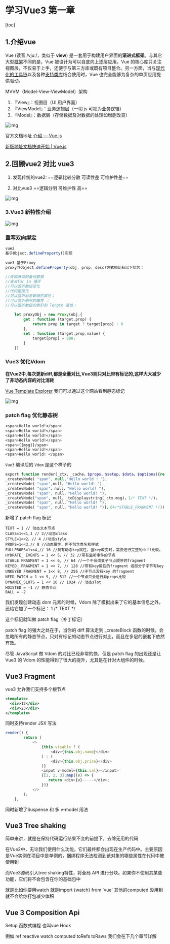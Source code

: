# 学习Vue3 第一章

[toc]

## 1.介绍vue

Vue (读音 /vjuː/，类似于 **view**) 是一套用于构建用户界面的**渐进式框架**。与其它大型[框架](https://so.csdn.net/so/search?q=框架&spm=1001.2101.3001.7020)不同的是，Vue 被设计为可以自底向上逐层应用。Vue 的核心库只关注视图层，不仅易于上手，还便于与第三方库或既有项目整合。另一方面，当与[现代化的工具链](https://cn.vuejs.org/v2/guide/single-file-components.html)以及各种[支持类库](https://github.com/vuejs/awesome-vue#libraries--plugins)结合使用时，Vue 也完全能够为复杂的单页应用提供驱动。

MVVM（Model-View-ViewModel）架构

1. 『View』：视图层（UI 用户界面）
2. 『ViewModel』：业务逻辑层（一切 js 可视为业务逻辑）
3. 『Model』：数据层（存储数据及对数据的处理如增删改查）

![img](https://img-blog.csdnimg.cn/a5c02dc81b9547a6bebfd9dbc3502687.png?x-oss-process=image/watermark,type_d3F5LXplbmhlaQ,shadow_50,text_Q1NETiBA5bCP5ruhenM=,size_20,color_FFFFFF,t_70,g_se,x_16)



官方文档地址  [介绍 — Vue.js](https://cn.vuejs.org/v2/guide/#Vue-js-是什么)

[新版地址文档快速开始 | Vue.js](https://staging-cn.vuejs.org/guide/quick-start.html)

## 2.回顾vue2 对比 vue3

1. 发现传统的vue2: ==逻辑比较分散 可读性差 可维护性差==

2. 对比vue3 ==逻辑分明 可维护性 高==

![img](https://img-blog.csdnimg.cn/img_convert/e8ad905d83aaec45451797517ef453aa.png)

###  3.Vue3 新特性介绍

![img](https://img-blog.csdnimg.cn/f2c9d2e9576d46cf8a9a3e8abc5b31b2.png?x-oss-process=image/watermark,type_d3F5LXplbmhlaQ,shadow_50,text_Q1NETiBA5bCP5ruhenM=,size_20,color_FFFFFF,t_70,g_se,x_16)

###  重写双向绑定

```javascript
vue2
基于Object.defineProperty()实现
 
vue3 基于Proxy
proxy与Object.defineProperty(obj, prop, desc)方式相比有以下优势：
 
//丢掉麻烦的备份数据
//省去for in 循环
//可以监听数组变化
//代码更简化
//可以监听动态新增的属性；
//可以监听删除的属性 ；
//可以监听数组的索引和 length 属性；
 
    let proxyObj = new Proxy(obj,{
        get : function (target,prop) {
            return prop in target ? target[prop] : 0
        },
        set : function (target,prop,value) {
            target[prop] = 888;
        }
    })
```

### Vue3 优化Vdom

**在Vue2中,每次更新diff,都是全量对比,Vue3则只对比带有标记的,这样大大减少了非动态内容的对比消耗**

[Vue Template Explorer](https://vue-next-template-explorer.netlify.app/) 我们可以通过这个网站看到静态标记

![img](https://img-blog.csdnimg.cn/0b5650888b95431c8682836a68e2ca98.png?x-oss-process=image/watermark,type_d3F5LXplbmhlaQ,shadow_50,text_Q1NETiBA5bCP5ruhenM=,size_20,color_FFFFFF,t_70,g_se,x_16)

### patch flag 优化静态树

```css
<span>Hello world!</span>
<span>Hello world!</span>
<span>Hello world!</span>
<span>Hello world!</span>
<span>{{msg}}/span>
<span>Hello world!</span>
<span>Hello world! </span>
```

`Vue3` 编译后的 `Vdom` 是这个样子的

```php
export function render(_ctx，_cache，$props，$setup，$data，$options){return (_openBlock(),_createBlock(_Fragment,null，[
_createvNode( "span", null,"Hello world ! "),
_createvNode( "span",null，"Hello world! "),
_createvNode( "span"，null，"Hello world! "),
_createvNode( "span", null，"Hello world! "),
_createVNode("span", null，_toDisplaystring(_ctx.msg)，1/* TEXT */)，
_createvNode( "span", null，"Hello world! "),
_createvNode( "span", null，"Hello world! ")]，64/*STABLE_FRAGMENT */))
```

新增了 patch flag 标记

```crystal
TEXT = 1 // 动态文本节点
CLASS=1<<1,1 // 2//动态class
STYLE=1<<2，// 4 //动态style
PROPS=1<<3,// 8 //动态属性，但不包含类名和样式
FULLPR0PS=1<<4,// 16 //具有动态key属性，当key改变时，需要进行完整的diff比较。
HYDRATE_ EVENTS = 1 << 5，// 32 //带有监听事件的节点
STABLE FRAGMENT = 1 << 6, // 64 //一个不会改变子节点顺序的fragment
KEYED_ FRAGMENT = 1 << 7, // 128 //带有key属性的fragment 或部分子字节有key
UNKEYED FRAGMENT = 1<< 8, // 256 //子节点没有key 的fragment
NEED PATCH = 1 << 9, // 512 //一个节点只会进行非props比较
DYNAMIC_SLOTS = 1 << 10 // 1024 // 动态slot
HOISTED = -1 // 静态节点
BALL = -2
```

我们发现创建动态 dom 元素的时候，Vdom 除了模拟出来了它的基本信息之外，还给它加了一个标记： 1 /* TEXT */

这个标记就叫做 patch flag（补丁标记）

patch flag 的强大之处在于，当你的 diff 算法走到 _createBlock 函数的时候，会忽略所有的静态节点，只对有标记的动态节点进行对比，而且在多层的嵌套下依然有效。

尽管 JavaScript 做 Vdom 的对比已经非常的快，但是 patch flag 的出现还是让 Vue3 的 Vdom 的性能得到了很大的提升，尤其是在针对大组件的时候。

##  Vue3 Fragment

vue3 允许我们支持多个根节点

```xml
<template>
  <div>12</div>
  <div>23</div>
</template>
```

同时支持render JSX 写法

```javascript
render() {
        return (
            <>
                {this.visable ? (
                    <div>{this.obj.name}</div>
                ) : (
                    <div>{this.obj.price}</div>
                )}
                <input v-model={this.val}></input>
                {[1, 2, 3].map((v) => {
                   return <div>{v}-----</div>;
                })}
            </>
        );
    },
```

同时新增了Suspense 和 多 v-model 用法



## Vue3 Tree shaking

简单来讲，就是在保持代码运行结果不变的前提下，去除无用的代码

在Vue2中，无论我们使用什么功能，它们最终都会出现在生产代码中。主要原因是Vue实例在项目中是单例的，捆绑程序无法检测到该对象的哪些属性在代码中被使用到

而Vue3源码引入tree shaking特性，将全局 API 进行分块。如果你不使用其某些功能，它们将不会包含在你的基础包中

就是比如你要用watch 就是import {watch} from 'vue' 其他的computed 没用到就不会给你打包减少体积


## Vue 3 Composition Api

Setup 函数式编程 也叫vue Hook

例如 ref reactive watch computed toRefs toRaws 我们会在下几个章节详解
